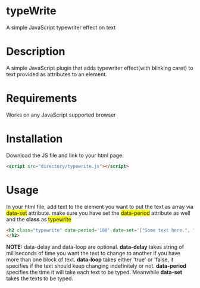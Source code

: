 # typeWrite
A simple JavaScript typewriter effect on text

# Description
A simple JavaScript plugin that adds typewriter effect(with blinking caret) to text provided as attributes to an element.

# Requirements
Works on any JavaScript supported browser

# Installation

Download the JS file and link  to your html page.
``` html
<script src="directory/typewrite.js"></script>
```

# Usage
In your html file, add text to the element you want to put the text as array via <span style='background:yellow;'>data-set</span> attribute. make sure you have set the <span style='background:yellow;'>data-period</span> attribute as well and the **class** as <span style='background:yellow;'>typewrite</span>
  
``` html
<h2 class="typewrite" data-period='100' data-set='["Some text here.", "Another text here."]', data-loop = 'false' data-delay='3000'>
</h2>
```

**NOTE:** data-delay and data-loop are optional. **data-delay** takes string of milliseconds of time you want the text to change to another if you have more than one block of text. **data-loop** takes either 'true' or 'false, it specifies if the text should keep changing indefinitely or not. **data-period** specifies the time it will take each text to be typed. Meanwhile **data-set** takes the texts to be typed.
